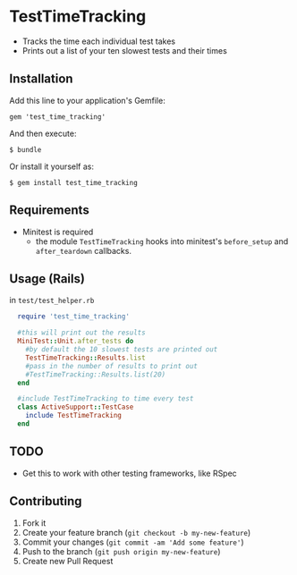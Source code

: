 # TestTimeTracking

* Tracks the time each individual test takes
* Prints out a list of your ten slowest tests and their times

## Installation

Add this line to your application's Gemfile:

    gem 'test_time_tracking'

And then execute:

    $ bundle

Or install it yourself as:

    $ gem install test_time_tracking

## Requirements

 * Minitest is required
     * the module `TestTimeTracking` hooks into minitest's `before_setup` and `after_teardown` callbacks.

## Usage (Rails)

in `test/test_helper.rb`
```ruby
  require 'test_time_tracking'

  #this will print out the results
  MiniTest::Unit.after_tests do
    #by default the 10 slowest tests are printed out
    TestTimeTracking::Results.list
    #pass in the number of results to print out
    #TestTimeTracking::Results.list(20)
  end

  #include TestTimeTracking to time every test
  class ActiveSupport::TestCase
    include TestTimeTracking
  end
```

## TODO

  * Get this to work with other testing frameworks, like RSpec

## Contributing

1. Fork it
2. Create your feature branch (`git checkout -b my-new-feature`)
3. Commit your changes (`git commit -am 'Add some feature'`)
4. Push to the branch (`git push origin my-new-feature`)
5. Create new Pull Request
